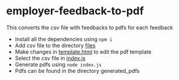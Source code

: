 # employer-feedback-to-pdf
This converts the csv file with feedbacks to pdfs for each feedback

<ul>
  <li> Install all the dependencies using <code>npm i</code> </li>
  <li> Add csv file to the directory <a href="./files">files</a> </li>
  <li> Make changes in <a href="template.html">template.html</a> to edit the pdf template </li>
  <li> Select the csv file in <a href="index.js">index.js</a> </li>
  <li> Generate pdfs using <code>node index.js</code> </li>
  <li> Pdfs can be found in the directory generated_pdfs </li>
</ul>